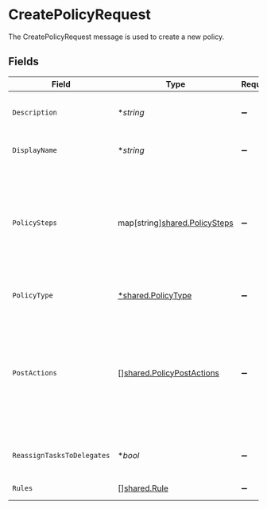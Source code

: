 # CreatePolicyRequest

The CreatePolicyRequest message is used to create a new policy.


## Fields

| Field                                                                                                                                       | Type                                                                                                                                        | Required                                                                                                                                    | Description                                                                                                                                 |
| ------------------------------------------------------------------------------------------------------------------------------------------- | ------------------------------------------------------------------------------------------------------------------------------------------- | ------------------------------------------------------------------------------------------------------------------------------------------- | ------------------------------------------------------------------------------------------------------------------------------------------- |
| `Description`                                                                                                                               | **string*                                                                                                                                   | :heavy_minus_sign:                                                                                                                          | The description of the new policy.                                                                                                          |
| `DisplayName`                                                                                                                               | **string*                                                                                                                                   | :heavy_minus_sign:                                                                                                                          | The display name of the new policy.                                                                                                         |
| `PolicySteps`                                                                                                                               | map[string][shared.PolicySteps](../../../pkg/models/shared/policysteps.md)                                                                  | :heavy_minus_sign:                                                                                                                          | The map of policy type to policy steps. The key is the stringified version of the enum. See other policies for examples.                    |
| `PolicyType`                                                                                                                                | [*shared.PolicyType](../../../pkg/models/shared/policytype.md)                                                                              | :heavy_minus_sign:                                                                                                                          | The enum of the policy type.                                                                                                                |
| `PostActions`                                                                                                                               | [][shared.PolicyPostActions](../../../pkg/models/shared/policypostactions.md)                                                               | :heavy_minus_sign:                                                                                                                          | Actions to occur after a policy finishes. As of now this is only valid on a certify policy to remediate a denied certification immediately. |
| `ReassignTasksToDelegates`                                                                                                                  | **bool*                                                                                                                                     | :heavy_minus_sign:                                                                                                                          | Allows reassigning tasks to delegates.                                                                                                      |
| `Rules`                                                                                                                                     | [][shared.Rule](../../../pkg/models/shared/rule.md)                                                                                         | :heavy_minus_sign:                                                                                                                          | The rules field.                                                                                                                            |